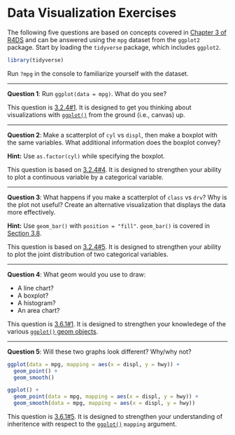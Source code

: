 Data Visualization Exercises
================

The following five questions are based on concepts covered in [Chapter 3 of R4DS](http://r4ds.had.co.nz/data-visualisation.html) and can be answered using the `mpg` dataset from the `ggplot2` package. Start by loading the `tidyverse` package, which includes `ggplot2`.

``` r
library(tidyverse)
```

Run `?mpg` in the console to familiarize yourself with the dataset.

------------------------------------------------------------------------

**Question 1**: Run `ggplot(data = mpg)`. What do you see?

This question is [3.2.4\#1](http://r4ds.had.co.nz/data-visualisation.html#exercises). It is designed to get you thinking about visualizations with [`ggplot()`](http://r4ds.had.co.nz/data-visualisation.html#creating-a-ggplot) from the ground (i.e., canvas) up.

------------------------------------------------------------------------

**Question 2**: Make a scatterplot of `cyl` vs `displ`, then make a boxplot with the same variables. What additional information does the boxplot convey?

**Hint:** Use `as.factor(cyl)` while specifying the boxplot.

This question is based on [3.2.4\#4](http://r4ds.had.co.nz/data-visualisation.html#exercises). It is designed to strengthen your ability to plot a continuous variable by a categorical variable.

------------------------------------------------------------------------

**Question 3**: What happens if you make a scatterplot of `class` vs `drv`? Why is the plot not useful? Create an alternative visualization that displays the data more effectively.

**Hint:** Use `geom_bar()` with `position = "fill"`. `geom_bar()` is covered in [Section 3.8](http://r4ds.had.co.nz/data-visualisation.html#position-adjustments).

This question is based on [3.2.4\#5](http://r4ds.had.co.nz/data-visualisation.html#exercises). It is designed to strengthen your ability to plot the joint distribution of two categorical variables.

------------------------------------------------------------------------

**Question 4**: What geom would you use to draw:

-   A line chart?
-   A boxplot?
-   A histogram?
-   An area chart?

This question is [3.6.1\#1](http://r4ds.had.co.nz/data-visualisation.html#exercises-3). It is designed to strengthen your knowledege of the various [`ggplot()` geom objects](http://r4ds.had.co.nz/data-visualisation.html#geometric-objects).

------------------------------------------------------------------------

**Question 5**: Will these two graphs look different? Why/why not?

``` r
ggplot(data = mpg, mapping = aes(x = displ, y = hwy)) + 
  geom_point() + 
  geom_smooth()

ggplot() + 
  geom_point(data = mpg, mapping = aes(x = displ, y = hwy)) + 
  geom_smooth(data = mpg, mapping = aes(x = displ, y = hwy))
```

This question is [3.6.1\#5](http://r4ds.had.co.nz/data-visualisation.html#exercises-3). It is designed to strengthen your understanding of inheritence with respect to the [`ggplot()`](http://r4ds.had.co.nz/data-visualisation.html#creating-a-ggplot) `mapping` argument.

